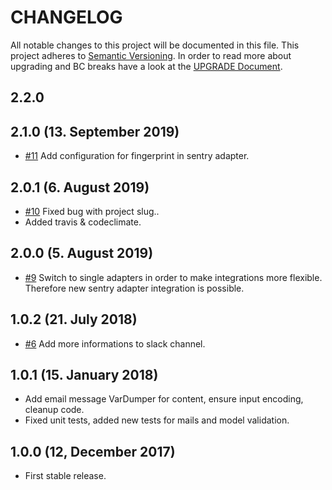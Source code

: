 # CHANGELOG

All notable changes to this project will be documented in this file. This project adheres to [Semantic Versioning](http://semver.org/).
In order to read more about upgrading and BC breaks have a look at the [UPGRADE Document](UPGRADE.md).

## 2.2.0

## 2.1.0 (13. September 2019)

+ [#11](https://github.com/luyadev/luya-module-errorapi/issues/11) Add configuration for fingerprint in sentry adapter.

## 2.0.1 (6. August 2019)

+ [#10](https://github.com/luyadev/luya-module-errorapi/issues/10) Fixed bug with project slug..
+ Added travis & codeclimate.

## 2.0.0 (5. August 2019)

+ [#9](https://github.com/luyadev/luya-module-errorapi/pull/9) Switch to single adapters in order to make integrations more flexible. Therefore new sentry adapter integration is possible.

## 1.0.2 (21. July 2018)

+ [#6](https://github.com/luyadev/luya-module-errorapi/issues/6) Add more informations to slack channel.

## 1.0.1 (15. January 2018)

+ Add email message VarDumper for content, ensure input encoding, cleanup code.
+ Fixed unit tests, added new tests for mails and model validation.

## 1.0.0 (12, December 2017)

+ First stable release.